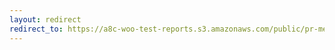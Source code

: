 ```yaml
---
layout: redirect
redirect_to: https://a8c-woo-test-reports.s3.amazonaws.com/public/pr-merge/38460/api/index.html
---
```

